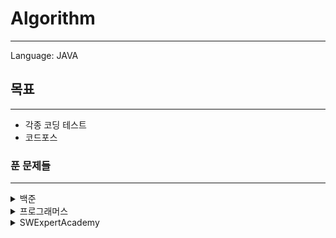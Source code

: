 # Algorithm

---

Language: JAVA

## 목표

---

* 각종 코딩 테스트
* 코드포스



### 푼 문제들

---

<details>
    <summary>백준</summary>

​    

* 1012 - [유기농 배추](src/main/java/Baekjoon/problem1012.java)
* 1018 - [체스판 다시 칠하기](src/main/java/Baekjoon/problem1018.java)
* 1026 - [보물](src/main/java/Baekjoon/problem1026.java)
* 1260 - [DFS와 BFS](src/main/java/Baekjoon/problem1260.java)
* 1697 - [숨바꼭질](src/main/java/Baekjoon/problem1697.java)
* 1717 - [집합의 표현](src/main/java/Baekjoon/problem1717.java)
* 1987 - [알파벳](src/main/java/Baekjoon/problem1987.java)
* 2178 - [미로 탐색](src/main/java/Baekjoon/problem2178.java)
* 2309 - [일곱 난쟁이](src/main/java/Baekjoon/problem2309.java)
* 2455 - [지능형 기차](src/main/java/Baekjoon/problem2455.java)
* 2606 - [바이러스](src/main/java/Baekjoon/problem2606.java)
* 2667 - [단지번호붙이기](src/main/java/Baekjoon/problem2667.java)
* 3055 - [탈출](src/main/java/Baekjoon/problem3055.java)
* 4963 - [섬의 개수](src/main/java/Baekjoon/problem4963.java)
* 7562 - [나이트의 이동](src/main/java/Baekjoon/problem7562.java)
* 7576 - [토마토](src/main/java/Baekjoon/problem7576.java) / [[blog]](https://freepanda.tistory.com/entry/BOJ-7576-%ED%86%A0%EB%A7%88%ED%86%A0JAVA?category=835732)
* 10779 - [쇠 막대기](src/main/java/Baekjoon/problem10799.java)
* 11047 - [동전0](src/main/java/Baekjoon/problem11047.java)
* 11399 - [ATM](src/main/java/Baekjoon/problem11399.java)
* 11403 - [경로 찾기](src/main/java/Baekjoon/problem11403.java)
* 11449 - [Puyo Puyo](src/main/java/Baekjoon/problem11559.java)
* 14499 - [주사위 굴리기](src/main/java/Baekjoon/problem14499.java)
* 14501 - [퇴사](src/main/java/Baekjoon/problem14501.java)
* 14502 - [연구소](src/main/java/Baekjoon/problem14502.java)
* 14503 - [로봇 청소기](src/main/java/Baekjoon/problem14503.java)
* 14888 - [연산자 끼워넣기](src/main/java/Baekjoon/problem14888.java)
* 14889 - [스타트와 링크](src/main/java/Baekjoon/problem14889.java)
* 14890 - [경사로](src/main/java/Baekjoon/problem14890.java)
* 14891 - [톱니바퀴](src/main/java/Baekjoon/problem14891.java)
* 15683 - [감시](src/main/java/Baekjoon/problem15683.java)
* 15686 - [치킨 배달](src/main/java/Baekjoon/problem15686.java)
* 16234 - [인구 이동](src/main/java/Baekjoon/problem16234.java)
* 16235 - [나무 재테크](src/main/java/Baekjoon/problem16235.java)
* 17070 - [파이프 옮기기1](src/main/java/Baekjoon/problem17070.java)
* 17136 - [색종이 붙이기](src/main/java/Baekjoon/problem17136.java)
* 17140 - [이차원 배열과 연산](src/main/java/Baekjoon/problem17140.java) 
* 17143 - [낚시왕](src/main/java/Baekjoon/problem17143.java) 
* 17144 - [미세먼지 안녕!](src/main/java/Baekjoon/problem17144.java)
* 17608 - [막대기](src/main/java/Baekjoon/problem17608.java)

</details>

<details>
    <summary> 프로그래머스</summary>

​    

* [카펫](src/main/java/Programmers/Carpet.java)
* [순열 검사](src/main/java/Programmers/CheckPermutation.java)
* [자릿수 더하기](src/main/java/Programmers/DigitSum.java)
* [땅따먹기](src/main/java/Programmers/Landing.java)
* [네트워크](src/main/java/Programmers/Network.java)
* [타겟 넘버](src/main/java/Programmers/TargetNumber.java)
* [단어 변환](src/main/java/Programmers/WordConversion.java)

</details>



<details>
    <summary> SWExpertAcademy</summary>

​    

* [S/W 문제해결 기본 1일차 - 최빈수 구하기](src/main/java/SWExpertAcademy/problem1204.java)
* [S/W 문제해결 기본 1일차 - View](src/main/java/SWExpertAcademy/problem1206.java)
* [S/W 문제해결 기본 1일차 - Flatten](src/main/java/SWExpertAcademy/problem1208.java)
* [S/W 문제해결 기본 2일차 - Sum](src/main/java/SWExpertAcademy/problem1209.java)
* [S/W 문제해결 기본 2일차 - Ladder1](src/main/java/SWExpertAcademy/problem1210.java)
* [S/W 문제해결 기본 2일차 - Ladder2](src/main/java/SWExpertAcademy/problem1211.java)
* [S/W 문제해결 기본 3일차 - String](src/main/java/SWExpertAcademy/problem1213.java)
* [S/W 문제해결 기본 3일차 - 회문1](src/main/java/SWExpertAcademy/problem1215.java)
* [S/W 문제해결 기본 3일차 - 회문2](src/main/java/SWExpertAcademy/problem1216.java)
* [S/W 문제해결 기본 4일차 - 거듭 제곱](src/main/java/SWExpertAcademy/problem1217.java)
* [S/W 문제해결 기본 4일차 - 괄호 짝짓기](src/main/java/SWExpertAcademy/problem1218.java)[S/W 문제해결 기본 4일차 - 길찾기](src/main/java/SWExpertAcademy/problem1219.java)
* [S/W 문제해결 기본 6일차 - 계산기1](src/main/java/SWExpertAcademy/problem1222.java)
* [S/W 문제해결 기본 6일차 - 계산기2](src/main/java/SWExpertAcademy/problem1223.java)
* [S/W 문제해결 기본 7일차 - 암호생성기](src/main/java/SWExpertAcademy/problem1225.java)
* [S/W 문제해결 기본 7일차 - 미로1](src/main/java/SWExpertAcademy/problem1226.java)
* [S/W 문제해결 기본 7일차 - 미로2](src/main/java/SWExpertAcademy/problem1227.java)
* [S/W 문제해결 기본 8일차 - 암호문1](src/main/java/SWExpertAcademy/problem1228.java)
* [S/W 문제해결 기본 8일차 - 암호문2](src/main/java/SWExpertAcademy/problem1229.java)
* [S/W 문제해결 기본 8일차 - 암호문3](src/main/java/SWExpertAcademy/problem1230.java)
* [S/W 문제해결 응용 1일차 - 단순 2진 암호코드](src/main/java/SWExpertAcademy/problem1240.java)
* [수도 요금 경쟁](src/main/java/SWExpertAcademy/problem1284.java)
* [정사각형의 방](src/main/java/SWExpertAcademy/problem1861.java)
* [농작물 수확하기](src/main/java/SWExpertAcademy/problem2805.java)
* [부분수열의 합](src/main/java/SWExpertAcademy/problem2817.java)
* [치즈 도둑](src/main/java/SWExpertAcademy/problem7733.java)
  </details>